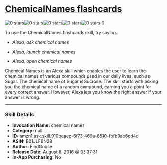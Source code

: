 # [ChemicalNames flashcards](http://alexa.amazon.com/#skills/amzn1.ask.skill.910beaec-6f73-469a-8510-fbfb3ab6cd4d)
![0 stars](../../images/ic_star_border_black_18dp_1x.png)![0 stars](../../images/ic_star_border_black_18dp_1x.png)![0 stars](../../images/ic_star_border_black_18dp_1x.png)![0 stars](../../images/ic_star_border_black_18dp_1x.png)![0 stars](../../images/ic_star_border_black_18dp_1x.png) 0

To use the ChemicalNames flashcards skill, try saying...

* *Alexa, ask chemical names*

* *Alexa, launch chemical names*

* *Alexa, open chemical names*

Chemical Names is an Alexa skill which enables the user to learn the chemical names of various compounds used in our daily lives, such as Sugar. The chemical name of Sugar is Sucrose.
The skill starts with asking you the chemical name of a random compound, earning you a point for every correct answer. However, Alexa lets you know the right answer if your answer is wrong.

***

### Skill Details

* **Invocation Name:** chemical names
* **Category:** null
* **ID:** amzn1.ask.skill.910beaec-6f73-469a-8510-fbfb3ab6cd4d
* **ASIN:** B01JLF6N28
* **Author:** FindGoose
* **Release Date:** August 8, 2016 @ 02:37:31
* **In-App Purchasing:** No
